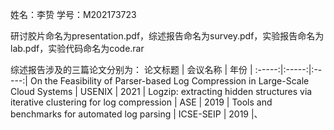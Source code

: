 姓名：李贽
学号：M202173723

研讨胶片命名为presentation.pdf，综述报告命名为survey.pdf，实验报告命名为lab.pdf，实验代码命名为code.rar

综述报告涉及的三篇论文分别为：
论文标题 | 会议名称 | 年份 |
:-----:|:-----:|:-----:|
On the Feasibility of Parser-based Log Compression in Large-Scale Cloud Systems | USENIX | 2021 |
Logzip: extracting hidden structures via iterative clustering for log compression | ASE | 2019 |
Tools and benchmarks for automated log parsing  | ICSE-SEIP | 2019 |、
